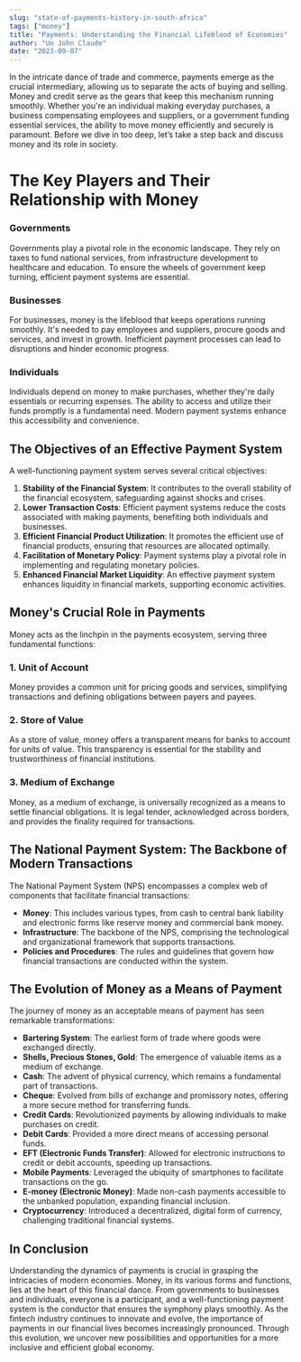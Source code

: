 ```yaml
---
slug: "state-of-payments-history-in-south-africa"
tags: ["money"]
title: "Payments: Understanding the Financial Lifeblood of Economies"
author: "Un John Claude"
date: "2023-09-07"
---
```


<p>
    In the intricate dance of trade and commerce, payments emerge as the crucial intermediary, allowing us to separate the acts of buying and selling. Money and credit serve as the gears that keep this mechanism running smoothly. Whether you're an individual making everyday purchases, a business compensating employees and suppliers, or a government funding essential services, the ability to move money efficiently and securely is paramount. Before we dive in too deep, let’s take a step back and discuss money and its role in society.
</p>

<h1>The Key Players and Their Relationship with Money</h1>

### Governments

Governments play a pivotal role in the economic landscape. They rely on taxes to fund national services, from infrastructure development to healthcare and education. To ensure the wheels of government keep turning, efficient payment systems are essential.

### Businesses

For businesses, money is the lifeblood that keeps operations running smoothly. It's needed to pay employees and suppliers, procure goods and services, and invest in growth. Inefficient payment processes can lead to disruptions and hinder economic progress.

### Individuals

Individuals depend on money to make purchases, whether they're daily essentials or recurring expenses. The ability to access and utilize their funds promptly is a fundamental need. Modern payment systems enhance this accessibility and convenience.

## The Objectives of an Effective Payment System

A well-functioning payment system serves several critical objectives:

1. **Stability of the Financial System**: It contributes to the overall stability of the financial ecosystem, safeguarding against shocks and crises.
2. **Lower Transaction Costs**: Efficient payment systems reduce the costs associated with making payments, benefiting both individuals and businesses.
3. **Efficient Financial Product Utilization**: It promotes the efficient use of financial products, ensuring that resources are allocated optimally.
4. **Facilitation of Monetary Policy**: Payment systems play a pivotal role in implementing and regulating monetary policies.
5. **Enhanced Financial Market Liquidity**: An effective payment system enhances liquidity in financial markets, supporting economic activities.

## Money's Crucial Role in Payments

Money acts as the linchpin in the payments ecosystem, serving three fundamental functions:

### 1. Unit of Account

Money provides a common unit for pricing goods and services, simplifying transactions and defining obligations between payers and payees.

### 2. Store of Value

As a store of value, money offers a transparent means for banks to account for units of value. This transparency is essential for the stability and trustworthiness of financial institutions.

### 3. Medium of Exchange

Money, as a medium of exchange, is universally recognized as a means to settle financial obligations. It is legal tender, acknowledged across borders, and provides the finality required for transactions.

## The National Payment System: The Backbone of Modern Transactions

The National Payment System (NPS) encompasses a complex web of components that facilitate financial transactions:

- **Money**: This includes various types, from cash to central bank liability and electronic forms like reserve money and commercial bank money.
- **Infrastructure**: The backbone of the NPS, comprising the technological and organizational framework that supports transactions.
- **Policies and Procedures**: The rules and guidelines that govern how financial transactions are conducted within the system.

## The Evolution of Money as a Means of Payment

The journey of money as an acceptable means of payment has seen remarkable transformations:

- **Bartering System**: The earliest form of trade where goods were exchanged directly.
- **Shells, Precious Stones, Gold**: The emergence of valuable items as a medium of exchange.
- **Cash**: The advent of physical currency, which remains a fundamental part of transactions.
- **Cheque**: Evolved from bills of exchange and promissory notes, offering a more secure method for transferring funds.
- **Credit Cards**: Revolutionized payments by allowing individuals to make purchases on credit.
- **Debit Cards**: Provided a more direct means of accessing personal funds.
- **EFT (Electronic Funds Transfer)**: Allowed for electronic instructions to credit or debit accounts, speeding up transactions.
- **Mobile Payments**: Leveraged the ubiquity of smartphones to facilitate transactions on the go.
- **E-money (Electronic Money)**: Made non-cash payments accessible to the unbanked population, expanding financial inclusion.
- **Cryptocurrency**: Introduced a decentralized, digital form of currency, challenging traditional financial systems.

## In Conclusion

Understanding the dynamics of payments is crucial in grasping the intricacies of modern economies. Money, in its various forms and functions, lies at the heart of this financial dance. From governments to businesses and individuals, everyone is a participant, and a well-functioning payment system is the conductor that ensures the symphony plays smoothly. As the fintech industry continues to innovate and evolve, the importance of payments in our financial lives becomes increasingly pronounced. Through this evolution, we uncover new possibilities and opportunities for a more inclusive and efficient global economy.
